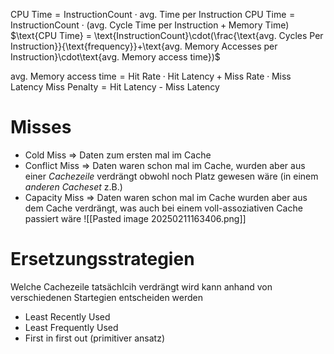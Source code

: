 $\text{CPU Time} =\text{InstructionCount}\cdot \text{avg. Time per Instruction}$
$\text{CPU Time} =\text{InstructionCount}\cdot (\text{avg. Cycle Time per Instruction}+\text{Memory Time})$
$\text{CPU Time} = \text{InstructionCount}\cdot(\frac{\text{avg. Cycles Per Instruction}}{\text{frequency}}+\text{avg. Memory Accesses per Instruction}\cdot\text{avg. Memory access time})$

$\text{avg. Memory access time}=\text{Hit Rate}\cdot\text{Hit Latency}+\text{Miss Rate}\cdot\text{Miss Latency}$
$\text{Miss Penalty}=\text{Hit Latency - Miss Latency}$

# Misses
- Cold Miss ⇒ Daten zum ersten mal im Cache
- Conflict Miss ⇒ Daten waren schon mal im Cache, wurden aber aus einer _Cachezeile_ verdrängt obwohl noch Platz gewesen wäre (in einem _anderen Cacheset_ z.B.)
- Capacity Miss ⇒ Daten waren schon mal im Cache wurden aber aus dem Cache verdrängt, was auch bei einem voll-assoziativen Cache passiert wäre
![[Pasted image 20250211163406.png]]
# Ersetzungsstrategien
Welche Cachezeile tatsächlcih verdrängt wird kann anhand von verschiedenen Startegien entscheiden werden
- Least Recently Used
- Least Frequently Used
- First in first out (primitiver ansatz)
